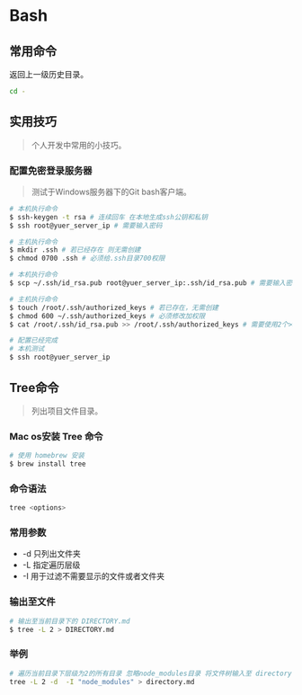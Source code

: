 # Bash

## 常用命令

返回上一级历史目录。

```bash
cd -
```

## 实用技巧

> 个人开发中常用的小技巧。

### 配置免密登录服务器

> 测试于Windows服务器下的Git bash客户端。

``` bash
# 本机执行命令
$ ssh-keygen -t rsa # 连续回车 在本地生成ssh公钥和私钥
$ ssh root@yuer_server_ip # 需要输入密码

# 主机执行命令
$ mkdir .ssh # 若已经存在 则无需创建
$ chmod 0700 .ssh # 必须给.ssh目录700权限

# 本机执行命令
$ scp ~/.ssh/id_rsa.pub root@yuer_server_ip:.ssh/id_rsa.pub # 需要输入密码

# 主机执行命令
$ touch /root/.ssh/authorized_keys # 若已存在，无需创建
$ chmod 600 ~/.ssh/authorized_keys # 必须修改加权限
$ cat /root/.ssh/id_rsa.pub >> /root/.ssh/authorized_keys # 需要使用2个>>来进行追加

# 配置已经完成
# 本机测试
$ ssh root@yuer_server_ip
```



## Tree命令

> 列出项目文件目录。

### Mac os安装 Tree 命令

```  bash
# 使用 homebrew 安装
$ brew install tree
```

### 命令语法

``` bash
tree <options>
```

### 常用参数

- -d 只列出文件夹
- -L 指定遍历层级
- -I 用于过滤不需要显示的文件或者文件夹

### 输出至文件

``` bash
# 输出至当前目录下的 DIRECTORY.md
$ tree -L 2 > DIRECTORY.md
```

### 举例

``` bash
# 遍历当前目录下层级为2的所有目录 忽略node_modules目录 将文件树输入至 directory.md 文件中。
tree -L 2 -d  -I "node_modules" > directory.md
```



